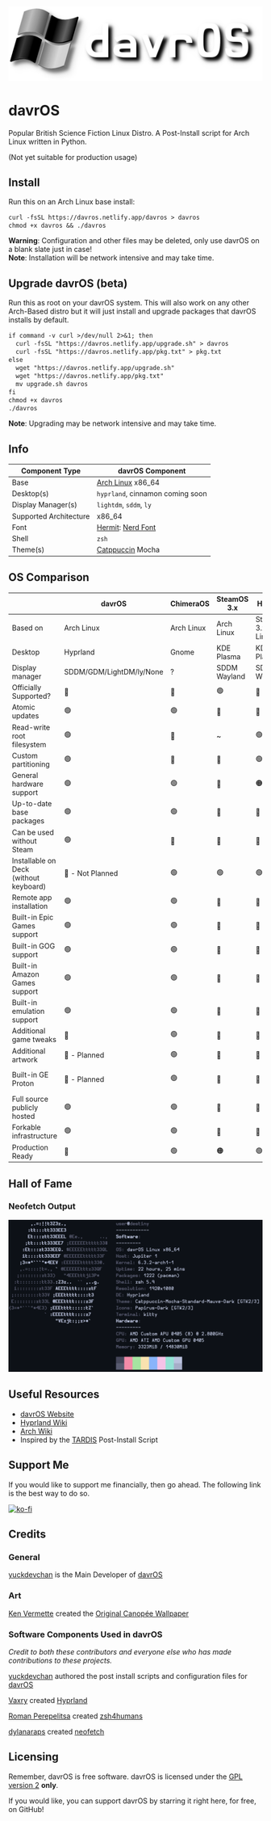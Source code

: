 ![davrOS](images/davros_logo_banner_lower.png)
# davrOS 
Popular British Science Fiction Linux Distro. A Post-Install script for Arch Linux written in Python.

(Not yet suitable for production usage)
## Install
Run this on an Arch Linux base install:
```shell
curl -fsSL https://davros.netlify.app/davros > davros
chmod +x davros && ./davros
```
**Warning**: Configuration and other files may be deleted, only use davrOS on a blank slate just in case!\
**Note**: Installation will be network intensive and may take time.
## Upgrade davrOS (beta)
Run this as root on your davrOS system. This will also work on any other Arch-Based distro but it will just install and upgrade packages that davrOS installs by default.
```shell
if command -v curl >/dev/null 2>&1; then
  curl -fsSL "https://davros.netlify.app/upgrade.sh" > davros
  curl -fsSL "https://davros.netlify.app/pkg.txt" > pkg.txt
else
  wget "https://davros.netlify.app/upgrade.sh"
  wget "https://davros.netlify.app/pkg.txt"
  mv upgrade.sh davros
fi
chmod +x davros
./davros
```
**Note**: Upgrading may be network intensive and may take time.
## Info
| Component Type         | davrOS Component        |
|------------------------|-------------------------|
| Base                   | [Arch Linux](https://archlinux.org/) x86_64 |
| Desktop(s)             | `hyprland`, cinnamon coming soon |
| Display Manager(s)     | `lightdm`, `sddm`, `ly` |
| Supported Architecture | x86_64                  |
| Font                   | [Hermit](https://www.programmingfonts.org/#hermit): [Nerd Font](https://www.nerdfonts.com) |
| Shell                  | `zsh`                   |
| Theme(s)               | [Catppuccin](https://github.com/catppuccin/catppuccin) Mocha |

## OS Comparison
|                                        | davrOS                   | ChimeraOS  | SteamOS 3.x  | HoloISO                | Garuda Linux                          |
|----------------------------------------|--------------------------|------------|--------------|------------------------|---------------------------------------|
| Based on                               | Arch Linux               | Arch Linux | Arch Linux   | SteamOS 3.x/Arch Linux | Arch Linux                            |
| Desktop                                | Hyprland                 | Gnome      | KDE Plasma   | KDE Plasma             | [Full List](https://garudalinux.org/) |
| Display manager                        | SDDM/GDM/LightDM/ly/None | ?          | SDDM Wayland | SDDM Wayland           | SDDM                                  |
| Officially Supported?                  | 🔴                        | 🔴          | 🟢            | 🔴                      | 🔴                                     |
| Atomic updates                         | 🟢                        | 🟢          | 🔴            | 🔴                      | 🟢                                     |
| Read-write root filesystem             | 🟢                        | 🔴          | ~            | 🟢                      | 🟢                                     |
| Custom partitioning                    | 🟢                        | 🔴          | 🔴            | 🟢                      | 🟢                                     |
| General hardware support               | 🟢                        | 🟢          | 🔴            | 🟠                      | 🟢                                     |
| Up-to-date base packages               | 🟢                        | 🟢          | 🔴            | 🔴                      | 🟢                                     |
| Can be used without Steam              | 🟢                        | 🔴          | 🔴            | 🔴                      | 🟢                                     |
| Installable on Deck (without keyboard) | 🔴 - Not Planned          | 🟢          | 🟢            | 🟢                      | 🟢                                     |
| Remote app installation                | 🟢                        | 🟢          | 🔴            | 🔴                      | 🔴                                     |
| Built-in Epic Games support            | 🟢                        | 🟢          | 🔴            | 🔴                      | 🔴                                     |
| Built-in GOG support                   | 🟢                        | 🟢          | 🔴            | 🔴                      | 🔴                                     |
| Built-in Amazon Games support          | 🟢                        | 🟢          | 🔴            | 🔴                      | 🔴                                     |
| Built-in emulation support             | 🟢                        | 🟢          | 🔴            | 🔴                      | 🔴                                     |
| Additional game tweaks                 | 🔴                        | 🟢          | 🔴            | 🔴                      | 🔴                                     |
| Additional artwork                     | 🔴 - Planned              | 🟢          | 🔴            | 🔴                      | 🔴                                     |
| Built-in GE Proton                     | 🔴 - Planned              | 🟢          | 🔴            | 🔴                      | Installable in Garuda Gamer           |
| Full source publicly hosted            | 🟢                        | 🟢          | 🔴            | 🔴                      | 🟢                                     |
| Forkable infrastructure                | 🟢                        | 🟢          | 🔴            | 🔴                      | 🟢                                     |
| Production Ready                       | 🔴                        | 🟢          | 🟠            | 🟢                      | 🟢                                     |

## Hall of Fame
### Neofetch Output
![neofetch output](images/showcase/neofetch_v3.png)
## Useful Resources
- [davrOS Website](https://davros.netlify.app)
- [Hyprland Wiki](https://wiki.hyprland.org/)
- [Arch Wiki](https://wiki.archlinux.org/)
- Inspired by the [TARDIS](https://gitlab.com/notnapoleon1/tardis) Post-Install Script

## Support Me
If you would like to support me financially, then go ahead. The following link is the best way to do so.

[![ko-fi](https://ko-fi.com/img/githubbutton_sm.svg)](https://ko-fi.com/W7W8DSYQB)

## Credits
### General
[yuckdevchan](https://github.com/yuckdevchan) is the Main Developer of [davrOS](https://github.com/yuckdevchan/davrOS)

### Art

[Ken Vermette](https://kver.ca/) created the [Original Canopée Wallpaper](https://kver.ca/2016/12/plasma-5-9-wallpaper-canopee/)

### Software Components Used in davrOS
_Credit to both these contributors and everyone else who has made contributions to these projects._

[yuckdevchan](https://github.com/yuckdevchan) authored the post install scripts and configuration files for [davrOS](https://github.com/yuckdevchan/davrOS)

[Vaxry](https://github.com/vaxerski) created [Hyprland](https://github.com/hyprwm/Hyprland)

[Roman Perepelitsa](https://github.com/romkatv) created [zsh4humans](https://github.com/romkatv/zsh4humans)

[dylanaraps](https://github.com/dylanaraps) created [neofetch](https://github.com/dylanaraps/neofetch)

## Licensing
Remember, davrOS is free software.
davrOS is licensed under the [GPL version 2](https://www.gnu.org/licenses/old-licenses/gpl-2.0.html) <b>only</b>.

If you would like, you can support davrOS by starring it right here, for free, on GitHub!
